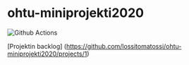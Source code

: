 # ohtu-miniprojekti2020
![Github Actions](https://github.com/lossitomatossi/ohtu-miniprojekti2020/workflows/Java%20CI%20with%20Gradle/badge.svg)

[Projektin backlog] (https://github.com/lossitomatossi/ohtu-miniprojekti2020/projects/1)
